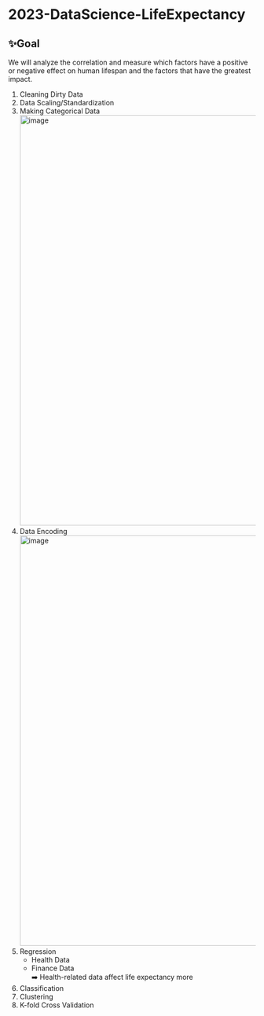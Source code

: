 # 2023-DataScience-LifeExpectancy

## ✨Goal ##
We will analyze the correlation and measure which factors have a positive or negative effect on human lifespan and the factors that have the greatest impact.

1. Cleaning Dirty Data
2. Data Scaling/Standardization
3. Making Categorical Data
<img width="835" alt="image" src="https://github.com/user-attachments/assets/f876c8d0-fd74-4633-a7b6-9a63107837d9"><br/>
4. Data Encoding
<img width="835" alt="image" src="https://github.com/user-attachments/assets/f876c8d0-fd74-4633-a7b6-9a63107837d9"><br/>
5. Regression<br/>
     - Health Data<br/>
     - Finance Data<br/>
   ➡️ Health-related data affect life expectancy more<br/>
7. Classification<br/>
8. Clustering<br/>
9. K-fold Cross Validation<br/>

